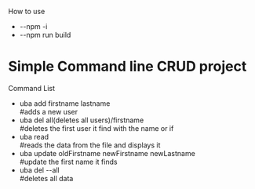 How to use
<ul>
<li>--npm -i</li>
<li>--npm run build</li>
</ul>
<h1>Simple Command line CRUD project</h1>
<p>Command List</p>
<ul>
  <li>uba add firstname lastname</li>   #adds a new user
  <li>uba del all(deletes all users)/firstname</li>     #deletes the first user it find with the name or if 
  <li>uba read </li>  #reads the data from the file and displays it
  <li>uba update oldFirstname newFirstname newLastname</li> #update the first name it finds
  <li>uba del --all</li> #deletes all data
</ul>
